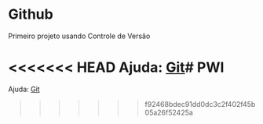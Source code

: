 # Github
Primeiro projeto usando Controle de Versão

<<<<<<< HEAD
Ajuda: [Git](https://git-scm.com/doc)# PWI
=======
Ajuda: [Git](https://git-scm.com/doc) 
>>>>>>> f92468bdec91dd0dc3c2f402f45b05a26f52425a
